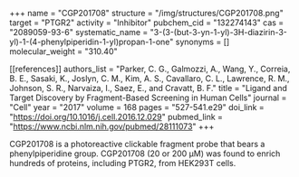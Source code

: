 +++
name = "CGP201708"
structure = "/img/structures/CGP201708.png"
target = "PTGR2"
activity = "Inhibitor"
pubchem_cid = "132274143"
cas = "2089059-93-6"
systematic_name = "3-(3-(but-3-yn-1-yl)-3H-diazirin-3-yl)-1-(4-phenylpiperidin-1-yl)propan-1-one"
synonyms = []
molecular_weight = "310.40"


[[references]]
authors_list = "Parker, C. G., Galmozzi, A., Wang, Y., Correia, B. E., Sasaki, K., Joslyn, C. M., Kim, A. S., Cavallaro, C. L., Lawrence, R. M., Johnson, S. R., Narvaiza, I., Saez, E., and Cravatt, B. F."
title = "Ligand and Target Discovery by Fragment-Based Screening in Human Cells"
journal = "Cell"
year = "2017"
volume = 168
pages = "527-541.e29"
doi_link = "https://doi.org/10.1016/j.cell.2016.12.029"
pubmed_link = "https://www.ncbi.nlm.nih.gov/pubmed/28111073"
+++

CGP201708 is a photoreactive clickable fragment probe that bears a phenylpiperidine group. CGP201708 (20 or 200 µM) was found to enrich hundreds of proteins, including PTGR2, from HEK293T cells.